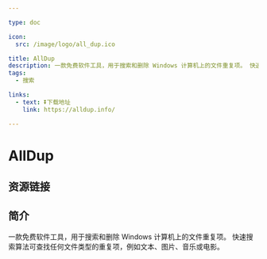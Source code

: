 ```yaml
---

type: doc

icon:
  src: /image/logo/all_dup.ico

title: AllDup
description: 一款免费软件工具，用于搜索和删除 Windows 计算机上的文件重复项。 快速搜索算法可查找任何文件类型的重复项，例如文本、图片、音乐或电影。
tags:
  - 搜索

links:
  - text: ⏬下载地址
    link: https://alldup.info/

---
```


<ShowLogo />

# AllDup

<ShowTags />

<ShowBreadcrumb />

## 资源链接

<ShowLinks />

## 简介

一款免费软件工具，用于搜索和删除 Windows 计算机上的文件重复项。 快速搜索算法可查找任何文件类型的重复项，例如文本、图片、音乐或电影。
